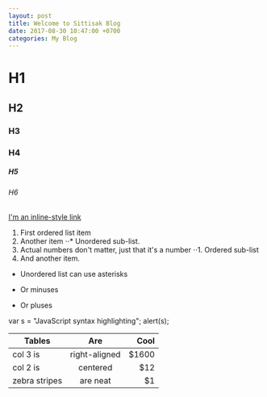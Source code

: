 ```yaml
---
layout: post
title: Welcome to Sittisak Blog
date: 2017-08-30 10:47:00 +0700
categories: My Blog
---
```

# H1
## H2
### H3
### H4
##### H5
###### H6
[I'm an inline-style link](https://www.google.com)
1. First ordered list item
2. Another item
⋅⋅* Unordered sub-list. 
1. Actual numbers don't matter, just that it's a number
⋅⋅1. Ordered sub-list
4. And another item.
* Unordered list can use asterisks
- Or minuses
+ Or pluses

[logo]: https://www.google.co.th/search?q=football&client=firefox-b-ab&dcr=0&source=lnms&tbm=isch&sa=X&ved=0ahUKEwjG7piTzIDWAhUGRY8KHeAhCGQQ_AUICigB&biw=1366&bih=669#imgrc=ylXg4Dmfmt2I9M:"
var s = "JavaScript syntax highlighting";
alert(s);

| Tables        | Are           | Cool  |
| ------------- |:-------------:| -----:|
| col 3 is      | right-aligned | $1600 |
| col 2 is      | centered      |   $12 |
| zebra stripes | are neat      |    $1 |
